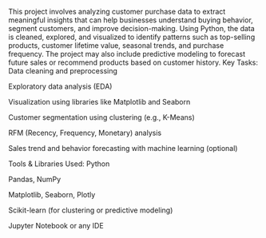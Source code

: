 This project involves analyzing customer purchase data to extract meaningful insights that can help businesses understand buying behavior, segment customers, and improve decision-making. Using Python, the data is cleaned, explored, and visualized to identify patterns such as top-selling products, customer lifetime value, seasonal trends, and purchase frequency. The project may also include predictive modeling to forecast future sales or recommend products based on customer history.
Key Tasks:
Data cleaning and preprocessing

Exploratory data analysis (EDA)

Visualization using libraries like Matplotlib and Seaborn

Customer segmentation using clustering (e.g., K-Means)

RFM (Recency, Frequency, Monetary) analysis

Sales trend and behavior forecasting with machine learning (optional)

Tools & Libraries Used:
Python

Pandas, NumPy

Matplotlib, Seaborn, Plotly

Scikit-learn (for clustering or predictive modeling)

Jupyter Notebook or any IDE

